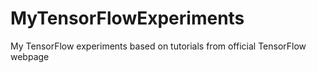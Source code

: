 # MyTensorFlowExperiments
My TensorFlow experiments based on tutorials from official TensorFlow webpage
